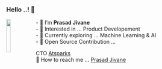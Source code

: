 ### Hello ..! 👋

<!--
**prasadjivane/prasadjivane** is a ✨ _special_ ✨ repository because its `README.md` (this file) appears on your GitHub profile.

Here are some ideas to get you started:

- 🔭 I’m currently working on ...
- 🌱 I’m currently learning ...
- 👯 I’m looking to collaborate on ...
- 🤔 I’m looking for help with ...
- 💬 Ask me about ...
- 📫 How to reach me: ...
- 😄 Pronouns: ...
- ⚡ Fun fact: ...
-->

<img align="left" width="15%" src="https://avatars.githubusercontent.com/u/26869583?s=400&u=8c9a996345561857883551a696cfd390c0a0930b&v=4">
- 👋 I’m <strong>Prasad Jivane</strong><br>
- 👀 Interested in ... Product Developement<br>
- 🌱 Currently exploring ... Machine Learning & AI<br>
- 💞️ Open Source Contribution ... <br>

CTO [Atsparks](https://atsparks.org)<br>
💬 How to reach me ... [Prasad Jivane](https://www.linkedin.com/in/prasadjivane)
